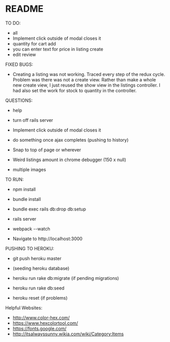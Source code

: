 # README

TO DO:
* all
* Implement click outside of modal closes it
* quantity for cart add
* you can enter text for price in listing create
* edit review


<!-- --- -->

FIXED BUGS:
* Creating a listing was not working. Traced every step of the redux cycle. Problem was there was not a create view. Rather than make a whole new create view, I just reused the show view in the listings controller. I had also set the work for stock to quantity in the controller.  

<!-- --- -->

QUESTIONS:
* help
* turn off rails server
* Implement click outside of modal closes it
* do something once ajax completes (pushing to history)
* Snap to top of page or wherever
* Weird listings amount in chrome debugger (150 x null)

* multiple images

<!-- --- -->

TO RUN:
* npm install
* bundle install
* bundle exec rails db:drop db:setup

* rails server
* webpack --watch

* Navigate to http://localhost:3000

<!-- --- -->

PUSHING TO HEROKU:
* git push heroku master

* (seeding heroku database)
* heroku run rake db:migrate (if pending migrations)
* heroku run rake db:seed

* heroku reset (if problems)

<!-- --- -->

Helpful Websites:

* http://www.color-hex.com/
* https://www.hexcolortool.com/
* https://fonts.google.com/
* http://itsalwayssunny.wikia.com/wiki/Category:Items
